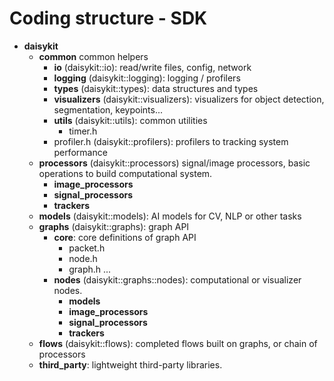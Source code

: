 # Coding structure - SDK

+ **daisykit**
  + **common** common helpers
    + **io** (daisykit::io): read/write files, config, network
    + **logging** (daisykit::logging): logging / profilers
    + **types** (daisykit::types): data structures and types
    + **visualizers** (daisykit::visualizers): visualizers for object detection, segmentation, keypoints...
    + **utils** (daisykit::utils): common utilities
      + timer.h
    + profiler.h (daisykit::profilers): profilers to tracking system performance
  + **processors** (daisykit::processors) signal/image processors, basic operations to build computational system.
    + **image_processors**
    + **signal_processors**
    + **trackers**
  + **models** (daisykit::models): AI models for CV, NLP or other tasks
  + **graphs** (daisykit::graphs): graph API
    + **core**: core definitions of graph API
      + packet.h
      + node.h
      + graph.h
      ...
    + **nodes** (daisykit::graphs::nodes): computational or visualizer nodes.
      + **models**
      + **image_processors**
      + **signal_processors**
      + **trackers**
  + **flows** (daisykit::flows): completed flows built on graphs, or chain of processors
  + **third_party**: lightweight third-party libraries.
